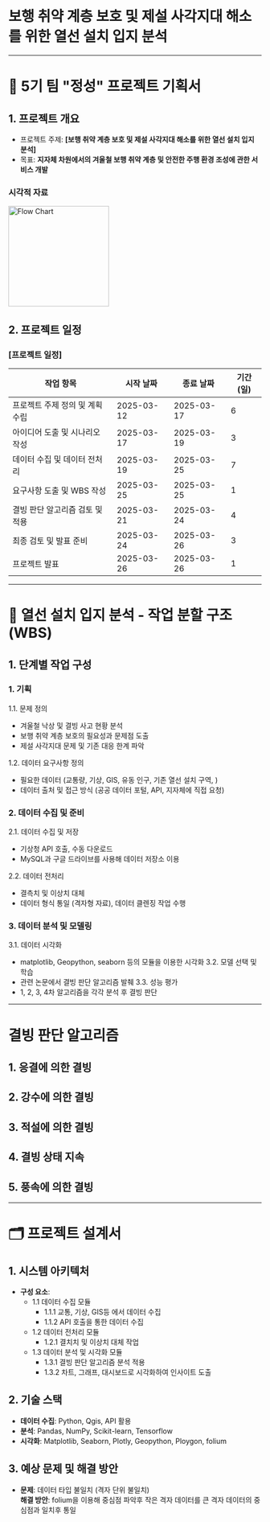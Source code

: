 # 보행 취약 계층 보호 및 제설 사각지대 해소를 위한 열선 설치 입지 분석

-------------------

# 📑 5기 팀 "정성" 프로젝트 기획서

## 1. 프로젝트 개요
- 프로젝트 주제: **[보행 취약 계층 보호 및 제설 사각지대 해소를 위한 열선 설치 입지 분석]**
- 목표: **지자체 차원에서의 겨울철 보행 취약 계층 및 안전한 주행 환경 조성에 관한 서비스 개발**
  
### 시각적 자료
<img src="https://github.com/user-attachments/assets/daf565e0-9eb9-4927-a2f2-66ef6e89f7d3" alt="Flow Chart" width="200"/>




## 2. 프로젝트 일정
### [프로젝트 일정]
| 작업 항목                  | 시작 날짜   | 종료 날짜   | 기간(일) |
|---------------------------|------------|------------|---------|
| 프로젝트 주제 정의 및 계획 수립  | 2025-03-12 | 2025-03-17 | 6       |
| 아이디어 도출 및 시나리오 작성   | 2025-03-17 | 2025-03-19 | 3       |
| 데이터 수집 및 데이터 전처리 | 2025-03-19 | 2025-03-25 | 7       |
| 요구사항 도출 및 WBS 작성   | 2025-03-25 | 2025-03-25 | 1       |
| 결빙 판단 알고리즘 검토 및 적용    | 2025-03-21 | 2025-03-24 | 4       |
| 최종 검토 및 발표 준비     | 2025-03-24 | 2025-03-26 | 3       |
| 프로젝트 발표              | 2025-03-26 | 2025-03-26 | 1       |
 
  --------------------------

# 🚧 열선 설치 입지 분석 - 작업 분할 구조 (WBS)

## 1. 단계별 작업 구성
### 1. 기획
1.1. 문제 정의
- 겨울철 낙상 및 결빙 사고 현황 분석
- 보행 취약 계층 보호의 필요성과 문제점 도출
- 제설 사각지대 문제 및 기존 대응 한계 파악
  
1.2. 데이터 요구사항 정의
- 필요한 데이터 (교통량, 기상, GIS, 유동 인구, 기존 열선 설치 구역, )
- 데이터 출처 및 접근 방식 (공공 데이터 포털, API, 지자체에 직접 요청)

### 2. 데이터 수집 및 준비 
2.1. 데이터 수집 및 저장
- 기상청 API 호출, 수동 다운로드
- MySQL과 구글 드라이브를 사용해 데이터 저장소 이용
  
2.2. 데이터 전처리
 - 결측치 및 이상치 대체
- 데이터 형식 통일 (격자형 자료), 데이터 클렌징 작업 수행

### 3. 데이터 분석 및 모델링
3.1. 데이터 시각화
- matplotlib, Geopython, seaborn 등의 모듈을 이용한 시각화
3.2. 모델 선택 및 학습
- 관련 논문에서 결빙 판단 알고리즘 발췌
3.3. 성능 평가
-  1, 2, 3, 4차 알고리즘을 각각 분석 후 결빙 판단

  ------------------------------

# 결빙 판단 알고리즘
## 1. 응결에 의한 결빙
## 2. 강수에 의한 결빙
## 3. 적설에 의한 결빙
## 4. 결빙 상태 지속
## 5. 풍속에 의한 결빙
  
  ------------------------------

# 🗂️ 프로젝트 설계서

## 1. 시스템 아키텍처
- **구성 요소**:
  - 1.1 데이터 수집 모듈
      - 1.1.1 교통, 기상, GIS등 에서 데이터 수집
      - 1.1.2 API 호출을 통한 데이터 수집
  - 1.2 데이터 전처리 모듈
      - 1.2.1 결치치 및 이상치 대체 작업
  - 1.3 데이터 분석 및 시각화 모듈
      - 1.3.1 결빙 판단 알고리즘 분석 적용
      - 1.3.2 차트, 그래프, 대시보드로 시각화하여 인사이트 도출

## 2. 기술 스택
- **데이터 수집**: Python, Qgis, API 활용
- **분석**: Pandas, NumPy, Scikit-learn, Tensorflow
- **시각화**: Matplotlib, Seaborn, Plotly, Geopython, Ploygon, folium

## 3. 예상 문제 및 해결 방안
- **문제**: 데이터 타입 불일치 (격자 단위 불일치)  
  **해결 방안**: folium을 이용해 중심점 파악후 작은 격자 데이터를 큰 격자 데이터의 중심점과 일치후 통일
